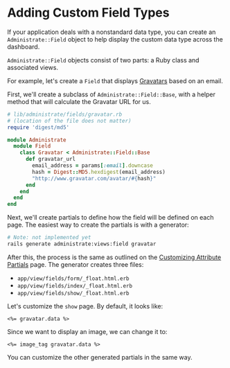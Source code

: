 # Adding Custom Field Types

If your application deals with a nonstandard data type,
you can create an `Administrate::Field` object to help display
the custom data type across the dashboard.

`Administrate::Field` objects consist of two parts:
a Ruby class and associated views.

For example, let's create a `Field` that displays [Gravatars] based on an email.

[Gravatars]: https://gravatar.com/

First, we'll create a subclass of `Administrate::Field::Base`,
with a helper method that will calculate the Gravatar URL for us.

```ruby
# lib/administrate/fields/gravatar.rb
# (location of the file does not matter)
require 'digest/md5'

module Administrate
  module Field
    class Gravatar < Administrate::Field::Base
      def gravatar_url
        email_address = params[:email].downcase
        hash = Digest::MD5.hexdigest(email_address)
        "http://www.gravatar.com/avatar/#{hash}"
      end
    end
  end
end
```

Next, we'll create partials to define
how the field will be defined on each page.
The easiest way to create the partials is with a generator:

```bash
# Note: not implemented yet
rails generate administrate:views:field gravatar
```

After this, the process is the same as outlined
on the [Customizing Attribute Partials] page.
The generator creates three files:

- `app/view/fields/form/_float.html.erb`
- `app/view/fields/index/_float.html.erb`
- `app/view/fields/show/_float.html.erb`

Let's customize the `show` page. By default, it looks like:

```eruby
<%= gravatar.data %>
```

Since we want to display an image, we can change it to:

```eruby
<%= image_tag gravatar.data %>
```

You can customize the other generated partials in the same way.

[Customizing Attribute Partials]: /customizing_attribute_partials
